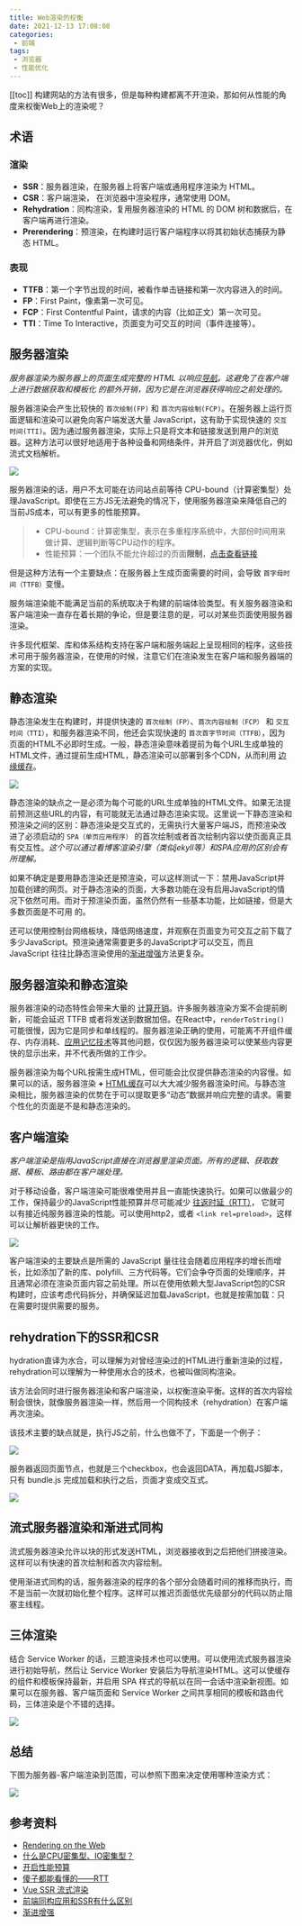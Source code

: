 ```yaml
---
title: Web渲染的权衡
date: 2021-12-13 17:08:08
categories:
 - 前端
tags:
 - 浏览器
 - 性能优化
---
```

[[toc]]
构建网站的方法有很多，但是每种构建都离不开渲染，那如何从性能的角度来权衡Web上的渲染呢？

## 术语

### 渲染

* **SSR**：服务器渲染，在服务器上将客户端或通用程序渲染为 HTML。 
* **CSR**：客户端渲染， 在浏览器中渲染程序，通常使用 DOM。
* **Rehydration**：同构渲染，复用服务器渲染的 HTML 的 DOM 树和数据后，在客户端再进行渲染。
* **Prerendering**：预渲染，在构建时运行客户端程序以将其初始状态捕获为静态 HTML。

### 表现

* **TTFB**：第一个字节出现的时间，被看作单击链接和第一次内容进入的时间。
* **FP**：First Paint，像素第一次可见。
* **FCP**：First Contentful Paint，请求的内容（比如正文）第一次可见。
* **TTI**：Time To Interactive，页面变为可交互的时间（事件连接等）。

## 服务器渲染

*服务器渲染为服务器上的页面生成完整的 HTML 以响应[导航](https://juejin.cn/post/7039036362653171742#heading-10)。这避免了在客户端上进行数据获取和模板化 的额外开销，因为它是在浏览器获得响应之前处理的。*

服务器渲染会产生比较快的 `首次绘制(FP)` 和 `首次内容绘制(FCP)`。在服务器上运行页面逻辑和渲染可以避免向客户端发送大量 JavaScript，这有助于实现快速的 `交互时间(TTI)`。因为通过服务器渲染，实际上只是将文本和链接发送到用户的浏览器。这种方法可以很好地适用于各种设备和网络条件，并开启了浏览器优化，例如流式文档解析。

![](https://cdn.jsdelivr.net/gh/daodaolee/photobed@main/img/20211213145054.png)

服务器渲染的话，用户不太可能在访问站点前等待 CPU-bound（计算密集型）处理JavaScript。即使在三方JS无法避免的情况下，使用服务器渲染来降低自己的当前JS成本，可以有更多的性能预算。

> * CPU-bound：计算密集型，表示在多重程序系统中，大部份时间用来做计算、逻辑判断等CPU动作的程序。
> * 性能预算：一个团队不能允许超过的页面**限制**，[点击查看链接](https://juejin.cn/post/6844903700524171271)

但是这种方法有一个主要缺点：在服务器上生成页面需要的时间，会导致 `首字母时间（TTFB）`变慢。

服务端渲染能不能满足当前的系统取决于构建的前端体验类型。有关服务器渲染和客户端渲染一直存在着长期的争论，但是要注意的是，可以对某些页面使用服务器渲染。

许多现代框架、库和体系结构支持在客户端和服务端起上呈现相同的程序，这些技术可用于服务器渲染，在使用的时候，注意它们在渲染发生在客户端和服务器端的方案的实现。

## 静态渲染

静态渲染发生在构建时，并提供快速的 `首次绘制（FP）`、`首次内容绘制（FCP）` 和 `交互时间（TTI）`，和服务器渲染不同，他还会实现快速的 `首次首字节时间（TTFB）`，因为页面的HTML不必即时生成。一般，静态渲染意味着提前为每个URL生成单独的HTML文件，通过提前生成HTML，静态渲染可以部署到多个CDN，从而利用 [边缘缓存](https://www.easemob.com/news/7325)。

![](https://cdn.jsdelivr.net/gh/daodaolee/photobed@main/img/20211213151915.png)

静态渲染的缺点之一是必须为每个可能的URL生成单独的HTML文件。如果无法提前预测这些URL的内容，有可能就无法通过静态渲染实现。这里说一下静态渲染和预渲染之间的区别：静态渲染是交互式的，无需执行大量客户端JS，而预渲染改进了必须启动的 `SPA（单页应用程序）` 的首次绘制或者首次绘制内容以使页面真正具有交互性。*这个可以通过看博客渲染引擎（类似jekyll等）和SPA应用的区别会有所理解。*

如果不确定是要用静态渲染还是预渲染，可以这样测试一下：禁用JavaScript并加载创建的网页。对于静态渲染的页面，大多数功能在没有启用JavaScript的情况下依然可用。而对于预渲染页面，虽然仍然有一些基本功能，比如链接，但是大多数页面是不可用 的。

还可以使用控制台网络板块，降低网络速度，并观察在页面变为可交互之前下载了多少JavaScript。预渲染通常需要更多的JavaScript才可以交互，而且 JavaScript 往往比静态渲染使用的[渐进增强](https://developer.mozilla.org/zh-CN/docs/Glossary/Progressive_Enhancement)方法更复杂。

## 服务器渲染和静态渲染

服务器渲染的动态特性会带来大量的 [计算开销](https://medium.com/airbnb-engineering/operationalizing-node-js-for-server-side-rendering-c5ba718acfc9)。许多服务器渲染方案不会提前刷新，可能会延迟 TTFB 或者将发送到数据加倍。在React中，`renderToString()` 可能很慢，因为它是同步和单线程的。服务器渲染正确的使用，可能离不开组件缓存、内存消耗、[应用记忆技术](https://speakerdeck.com/maxnajim/hastening-react-ssr-with-component-memoization-and-templatization)等其他问题，仅仅因为服务器渲染可以使某些内容更快的显示出来，并不代表所做的工作少。

服务器渲染为每个URL按需生成HTML，但可能会比仅提供静态渲染的内容慢。如果可以的话，服务器渲染 **+** [HTML缓存](https://freecontent.manning.com/caching-in-react/)可以大大减少服务器渲染时间。与静态渲染相比，服务器渲染的优势在于可以提取更多“动态”数据并响应完整的请求。需要个性化的页面是不是和静态渲染的。

## 客户端渲染

*客户端渲染是指用JavaScript直接在浏览器里渲染页面。所有的逻辑、获取数据、模板、路由都在客户端处理。*

对于移动设备，客户端渲染可能很难使用并且一直能快速执行。如果可以做最少的工作，保持最少的JavaScript性能预算并尽可能减少 [往返时延（RTT）](https://blog.csdn.net/qq_38890412/article/details/106663674)， 它就可以有接近纯服务器渲染的性能。可以使用http2，或者 `<link rel=preload>`，这样可以让解析器更快的工作。

![](https://cdn.jsdelivr.net/gh/daodaolee/photobed@main/img/20211213163255.png)

客户端渲染的主要缺点是所需的 JavaScript 量往往会随着应用程序的增长而增长，比如添加了新的库、polyfill、三方代码等。它们会争夺页面的处理顺序，并且通常必须在渲染页面内容之前处理。所以在使用依赖大型JavaScript包的CSR构建时，应该考虑代码拆分，并确保延迟加载JavaScript，也就是按需加载：只在需要时提供需要的服务。

## rehydration下的SSR和CSR

hydration直译为水合，可以理解为对曾经渲染过的HTML进行重新渲染的过程，rehydration可以理解为一种使用水合的技术，也被叫做同构渲染。

该方法会同时进行服务器渲染和客户端渲染，以权衡渲染平衡。这样的首次内容绘制会很快，就像服务器渲染一样，然后用一个同构技术（rehydration）在客户端再次渲染。

该技术主要的缺点就是，执行JS之前，什么也做不了，下面是一个例子：

![](https://cdn.jsdelivr.net/gh/daodaolee/photobed@main/img/20211213165856.png)

服务器返回页面节点，也就是三个checkbox，也会返回DATA，再加载JS脚本，只有 bundle.js 完成加载和执行之后，页面才变成交互式。

![](https://cdn.jsdelivr.net/gh/daodaolee/photobed@main/img/20211213163143.png)

## 流式服务器渲染和渐进式同构

流式服务器渲染允许以块的形式发送HTML，浏览器接收到之后把他们拼接渲染。这样可以有快速的首次绘制和首次内容绘制。

使用渐进式同构的话，服务器渲染的程序的各个部分会随着时间的推移而执行，而不是当前一次就初始化整个程序。这样可以推迟页面低优先级部分的代码以防止阻塞主线程。

## 三体渲染

结合 Service Worker 的话，三题渲染技术也可以使用。可以使用流式服务器渲染进行初始导航，然后让 Service Worker 安装后为导航渲染HTML。这可以使缓存的组件和模板保持最新，并启用 SPA 样式的导航以在同一会话中渲染新视图。如果可以在服务器、客户端页面和 Service Worker 之间共享相同的模板和路由代码，三体渲染是个不错的选择。

![](https://cdn.jsdelivr.net/gh/daodaolee/photobed@main/img/20211213165517.png)

## 总结

下图为服务器-客户端渲染到范围，可以参照下图来决定使用哪种渲染方式：

![](https://cdn.jsdelivr.net/gh/daodaolee/photobed@main/img/20211213165749.png)

## 参考资料

*  [Rendering on the Web ](https://developers.google.com/web/updates/2019/02/rendering-on-the-web)
* [什么是CPU密集型、IO密集型？](https://zhuanlan.zhihu.com/p/62766037)
* [开启性能预算](https://juejin.cn/post/6844903700524171271)
* [傻子都能看懂的——RTT](https://blog.csdn.net/qq_38890412/article/details/106663674)
* [Vue SSR 流式渲染](https://ssr.vuejs.org/zh/guide/streaming.html#%E6%B5%81%E5%BC%8F%E4%BC%A0%E8%BE%93%E8%AF%B4%E6%98%8E-streaming-caveats)
* [前端同构应用和SSR有什么区别](https://www.zhihu.com/question/379831174)
* [渐进增强](https://developer.mozilla.org/zh-CN/docs/Glossary/Progressive_Enhancement)